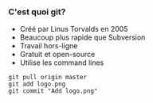 ### C'est quoi git?

- Créé par Linus Torvalds en 2005
- Beaucoup plus rapide que Subversion
- Travail hors-ligne
- Gratuit et open-source
- Utilise les command lines

```
git pull origin master
git add logo.png
git commit "Add logo.png"
```